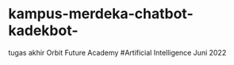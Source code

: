 # kampus-merdeka-chatbot-kadekbot-
tugas akhir Orbit Future Academy #Artificial Intelligence
Juni 2022
